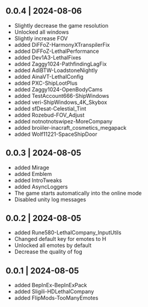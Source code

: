 ## 0.0.4 | 2024-08-06

- Slightly decrease the game resolution
- Unlocked all windows
- Slightly increase FOV
- added DiFFoZ-HarmonyXTranspilerFix
- added DiFFoZ-LethalPerformance
- added Dev1A3-LethalFixes
- added Zaggy1024-PathfindingLagFix
- added AdiBTW-LoadstoneNightly
- added AinaVT-LethalConfig
- added PXC-ShipLootPlus
- added Zaggy1024-OpenBodyCams 
- added TestAccount666-ShipWindows
- added veri-ShipWindows_4K_Skybox
- added sfDesat-Celestial_Tint
- added Rozebud-FOV_Adjust
- added notnotnotswipez-MoreCompany
- added broiiler-inacraft_cosmetics_megapack
- added Wolf11221-SpaceShipDoor

## 0.0.3 | 2024-08-05

- added Mirage
- added Emblem
- added IntroTweaks
- added AsyncLoggers
- The game starts automatically into the online mode
- Disabled unity log messages

## 0.0.2 | 2024-08-05

- added Rune580-LethalCompany_InputUtils
- Changed default key for emotes to H
- Unlocked all emotes by default
- Decrease the quality of fog

## 0.0.1 | 2024-08-05

- added BepInEx-BepInExPack
- added Sligili-HDLethalCompany
- added FlipMods-TooManyEmotes